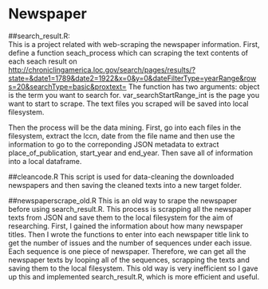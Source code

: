 # Newspaper

##search_result.R:  
This is a project related with web-scraping the newspaper information. First, define a function seach_process which can scraping the text contents of each seach result on http://chroniclingamerica.loc.gov/search/pages/results/?state=&date1=1789&date2=1922&x=0&y=0&dateFilterType=yearRange&rows=20&searchType=basic&proxtext=
The function has two arguments: object is the term you want to search for. var_searchStartRange_int is the page you want to start to scrape.
The text files you scraped will be saved into local filesystem.

Then the process will be the data mining. First, go into each files in the filesystem, extract the lccn, date from the file name and then use the information to go to the correponding JSON metadata to extract place_of_publication, start_year and end_year. Then save all of information into a local dataframe. 

##cleancode.R
This script is used for data-cleaning the downloaded newspapers and then saving the cleaned texts into a new target folder.

##newspaperscrape_old.R
This is an old way to srape the newspaper before using search_result.R. This process is scrapping all the newspaper texts from JSON and save them to the local filesystem for the aim of researching. First, I gained the information about how many newspaper titles. Then I wrote the functions to enter into each newspaper title link to get the number of issues and the number of sequences under each issue. Each sequence is one piece of newspaper. Therefore, we can get all the newspaper texts by looping all of the sequences, scrapping the texts and saving them to the local filesystem.
This old way is very inefficient so I gave up this and implemented search_result.R, which is more efficient and useful. 
